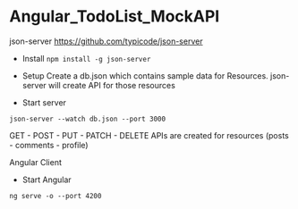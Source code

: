 # Angular_TodoList_MockAPI
json-server https://github.com/typicode/json-server

<ul>
  <li>Install 
    <code>npm install -g json-server</code></li>
</ul> 

<ul>
  <li>Setup Create a db.json which contains sample data for Resources. json-server will create API for those resources</li>
</ul>
<ul>
  <li>Start server</li>
</ul> 
<pre><code>json-server --watch db.json --port 3000</code></pre>
GET - POST - PUT - PATCH - DELETE APIs are created for resources (posts - comments - profile)

Angular Client
<ul>
  <li>Start Angular</li>
</ul>
<pre><code>ng serve -o --port 4200</code></pre>
